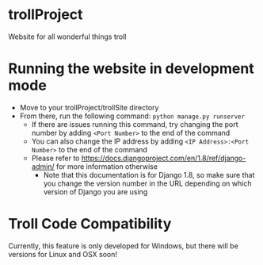 # trollProject
Website for all wonderful things troll

# Running the website in development mode
* Move to your trollProject/trollSite directory
* From there, run the following command: `python manage.py runserver`
  * If there are issues running this command, try changing the port number by adding `<Port Number>` to the end of the command
  * You can also change the IP address by adding `<IP Address>:<Port Number>` to the end of the command
  * Please refer to https://docs.djangoproject.com/en/1.8/ref/django-admin/ for more information otherwise
    * Note that this documentation is for Django 1.8, so make sure that you change the version number in the URL depending on which version of Django you are using
    
# Troll Code Compatibility
Currently, this feature is only developed for Windows, but there will be versions for Linux and OSX soon!
